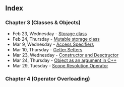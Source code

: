 ## Index

### Chapter 3 (Classes & Objects)
* Feb 23, Wednesday - [Storage class](github.com/jivvan/oop-class-code/tree/main/feb-23-wed)
* Feb 24, Thursday - [Mutable storage class](github.com/jivvan/oop-class-code/tree/main/feb-24-thu)
* Mar 9, Wednesday - [Access Specifiers](github.com/jivvan/oop-class-code/tree/main/mar-9-wed)
* Mar 10, Thursday - [Getter Setters](github.com/jivvan/oop-class-code/tree/main/mar-10-thu)
* Mar 23, Wednesday - [Constructor and Desctructor](github.com/jivvan/oop-class-code/tree/main/mar-23-wed)
* Mar 24, Thursday - [Object as an argument in C++](github.com/jivvan/oop-class-code/tree/main/mar-24-thu) 
* Mar 29, Tuesday - [Scope Resolution Operator](github.com/jivvan/oop-class-code/tree/mainf/mar-29-tue)

### Chapter 4 (Operator Overloading)
